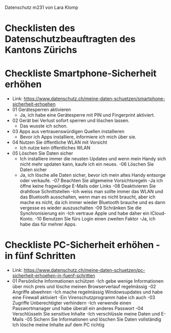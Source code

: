 Datenschutz m231 von Lara Klomp
# Checklisten des Datenschutzbeauftragten des Kantons Zürichs

# Checkliste Smartphone-Sicherheit erhöhen
 - Link: https://www.datenschutz.ch/meine-daten-schuetzen/smartphone-sicherheit-erhoehen
 - 01 Gerätesperren aktivieren
    - Ja, ich habe eine Gerätesperre mit PIN und Fingerprint aktiviert. 
 - 02 Gerät bei Verlust sofort sperren und löschen lassen.
    - Das wusste ich schon. 
 - 03 Apps aus vertrauenswürdigen Quellen installieren
    - Bevor ich Apps installiere, informiere ich mich über sie. 
 - 04 Nutzen Sie öffentliche WLAN mit Vorsicht
    - Ich nutze kein öffentliches WLAN
 - 05 Löschen Sie Daten sicher
    - Ich installiere immer die neusten Updates und wenn mein Handy sich nicht mehr updaten kann, kaufe ich ein neues.
 -06 Löschen Sie Daten sicher
    - Ja, ich lösche alle Daten sicher, bevor ich mein altes Handy entsorge oder verkaufe. 
 -07 Beachten Sie allgemeine Vorsichtsregeln 
    -Ja ich öffne keine fragwürdige E-Mails oder Links
 -08 Deaktivieren Sie drahtlose Schnittstellen
    -Ich weiss man sollte immer das WLAN und das Bluetooth ausschalten, wenn man es nicht braucht, aber ich mache es nicht, da ich immer wieder Bluetooth brauche und es dann vergesse es wieder auszuschalten
 -09 Schränken Sie die Synchronisierung ein
    -Ich vertraue Apple und habe daher ein ICloud-Konto. 
 -10 Benutzen Sie fürs Login einen zweiten Faktor 
    -Ja, ich habe das für mehrer Apps.

# Checkliste PC-Sicherheit erhöhen - in fünf Schritten
 - Link: https://www.datenschutz.ch/meine-daten-schuetzen/pc-sicherheit-erhoehen-in-fuenf-schritten
 - 01 Persönliche Informationen schützen
   -Ich gebe wenige Informationen über mich preis und lösche meinen Browserverlauf regelmässig
 -02 Angriffe abwehren
   -Ich mache regelmässig Windowsupdates und habe eine Firewall aktiviert
   -Ein Virenschutzprogramm habe ich auch
 -03 Zugriffe Unberechtigter verhindern
   -Ich verwende einen Passwortmanager und habe überall ein anderes Passwort
 -04 Verschlüsseln Sie sensitive Inhalte
   -Ich verschlüssle meine Daten und E-Mails
 -05 Sichern Sie Informationen und löschen Sie Daten vollständig
   Ich lösche meine Inhalte auf dem PC richtig
